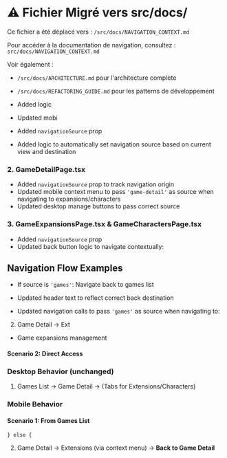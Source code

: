 # ⚠️ Fichier Migré vers src/docs/

Ce fichier a été déplacé vers : `/src/docs/NAVIGATION_CONTEXT.md`

Pour accéder à la documentation de navigation, consultez :
`src/docs/NAVIGATION_CONTEXT.md`

Voir également :
- `/src/docs/ARCHITECTURE.md` pour l'architecture complète
- `/src/docs/REFACTORING_GUIDE.md` pour les patterns de développement




- Added logic 

- Updated mobi

- Added `navigationSource` prop
- Added logic to automatically set navigation source based on current view and destination

### 2. GameDetailPage.tsx
- Added `navigationSource` prop to track navigation origin
- Updated mobile context menu to pass `'game-detail'` as source when navigating to expansions/characters
- Updated desktop manage buttons to pass correct source

### 3. GameExpansionsPage.tsx & GameCharactersPage.tsx
- Added `navigationSource` prop
- Updated back button logic to navigate contextually:
## Navigation Flow Examples
  - If source is `'games'`: Navigate back to games list
- Updated header text to reflect correct back destination


- Updated navigation calls to pass `'games'` as source when navigating to:
2. Game Detail → Ext
  - Game expansions management
#### Scenario 2: Direct Access



### Desktop Behavior (unchanged)
1. Games List → Game Detail → (Tabs for Extensions/Characters)

### Mobile Behavior

#### Scenario 1: From Games List
    } else {
2. Game Detail → Extensions (via context menu) → **Back to Game Detail**




































